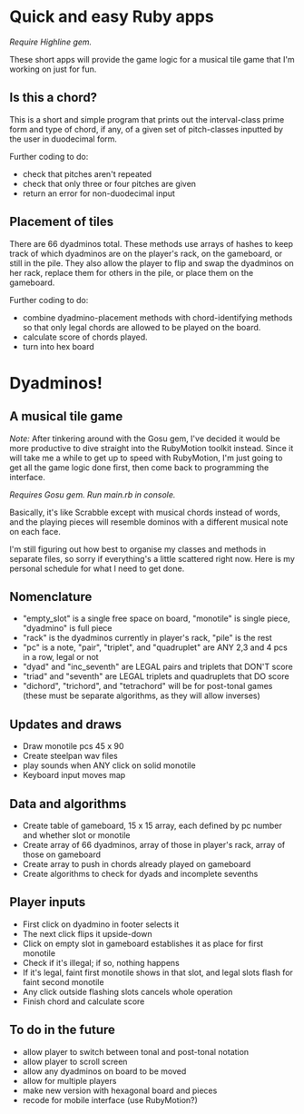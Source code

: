 Quick and easy Ruby apps
=======================

*Require Highline gem.*

These short apps will provide the game logic for a musical tile game that I'm working on just for fun.

Is this a chord?
----------------

This is a short and simple program that prints out the interval-class prime form and type of chord, if any, of a given set of pitch-classes inputted by the user in duodecimal form.

Further coding to do:
* check that pitches aren't repeated
* check that only three or four pitches are given
* return an error for non-duodecimal input

Placement of tiles
------------------

There are 66 dyadminos total. These methods use arrays of hashes to keep track of which dyadminos are on the player's rack, on the gameboard, or still in the pile. They also allow the player to flip and swap the dyadminos on her rack, replace them for others in the pile, or place them on the gameboard.

Further coding to do:
* combine dyadmino-placement methods with chord-identifying methods so that only legal chords are allowed to be played on the board.
* calculate score of chords played.
* turn into hex board

Dyadminos!
==========

A musical tile game
-------------------

*Note:* After tinkering around with the Gosu gem, I've decided it would be more productive to dive straight into the RubyMotion toolkit instead. Since it will take me a while to get up to speed with RubyMotion, I'm just going to get all the game logic done first, then come back to programming the interface.

*Requires Gosu gem. Run main.rb in console.*

Basically, it's like Scrabble except with musical chords instead of words, and the playing pieces will resemble dominos with a different musical note on each face.

I'm still figuring out how best to organise my classes and methods in separate files, so sorry if everything's a little scattered right now. Here is my personal schedule for what I need to get done.

Nomenclature
------------

* "empty_slot" is a single free space on board, "monotile" is single piece, "dyadmino" is full piece
* "rack" is the dyadminos currently in player's rack, "pile" is the rest
* "pc" is a note, "pair", "triplet", and "quadruplet" are ANY 2,3 and 4 pcs in a row, legal or not
* "dyad" and "inc_seventh" are LEGAL pairs and triplets that DON'T score
* "triad" and "seventh" are LEGAL triplets and quadruplets that DO score
* "dichord", "trichord", and "tetrachord" will be for post-tonal games (these must be separate algorithms, as they will allow inverses)

Updates and draws
-----------------

* Draw monotile pcs 45 x 90
* Create steelpan wav files
* play sounds when ANY click on solid monotile
* Keyboard input moves map

Data and algorithms
-------------------

* Create table of gameboard, 15 x 15 array, each defined by pc number and whether slot or monotile
* Create array of 66 dyadminos, array of those in player's rack, array of those on gameboard
* Create array to push in chords already played on gameboard
* Create algorithms to check for dyads and incomplete sevenths

Player inputs
-------------

* First click on dyadmino in footer selects it
* The next click flips it upside-down
* Click on empty slot in gameboard establishes it as place for first monotile
* Check if it's illegal; if so, nothing happens
* If it's legal, faint first monotile shows in that slot, and legal slots flash for faint second monotile
* Any click outside flashing slots cancels whole operation
* Finish chord and calculate score

To do in the future
-------------------

* allow player to switch between tonal and post-tonal notation
* allow player to scroll screen
* allow any dyadminos on board to be moved
* allow for multiple players
* make new version with hexagonal board and pieces
* recode for mobile interface (use RubyMotion?)
